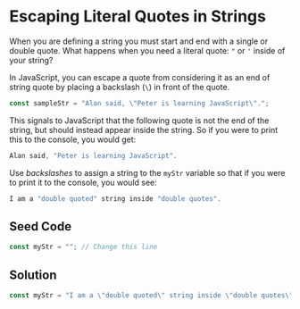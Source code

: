 # Escaping Literal Quotes in Strings

When you are defining a string you must start and end with a single or double quote. What happens when you need a literal quote: `"` or `'` inside of your string?

In JavaScript, you can escape a quote from considering it as an end of string quote by placing a backslash (`\`) in front of the quote.

```javascript
const sampleStr = "Alan said, \"Peter is learning JavaScript\".";
```

This signals to JavaScript that the following quote is not the end of the string, but should instead appear inside the string. So if you were to print this to the console, you would get:

```javascript
Alan said, "Peter is learning JavaScript".
```

Use *backslashes* to assign a string to the `myStr` variable so that if you were to print it to the console, you would see:

```javascript
I am a "double quoted" string inside "double quotes".
```

## Seed Code

```javascript
const myStr = ""; // Change this line
```

## Solution

```javascript
const myStr = "I am a \"double quoted\" string inside \"double quotes\"."; // Change this line
```
